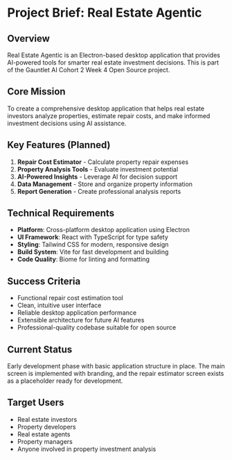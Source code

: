 # Project Brief: Real Estate Agentic

## Overview
Real Estate Agentic is an Electron-based desktop application that provides AI-powered tools for smarter real estate investment decisions. This is part of the Gauntlet AI Cohort 2 Week 4 Open Source project.

## Core Mission
To create a comprehensive desktop application that helps real estate investors analyze properties, estimate repair costs, and make informed investment decisions using AI assistance.

## Key Features (Planned)
1. **Repair Cost Estimator** - Calculate property repair expenses
2. **Property Analysis Tools** - Evaluate investment potential
3. **AI-Powered Insights** - Leverage AI for decision support
4. **Data Management** - Store and organize property information
5. **Report Generation** - Create professional analysis reports

## Technical Requirements
- **Platform**: Cross-platform desktop application using Electron
- **UI Framework**: React with TypeScript for type safety
- **Styling**: Tailwind CSS for modern, responsive design
- **Build System**: Vite for fast development and building
- **Code Quality**: Biome for linting and formatting

## Success Criteria
- Functional repair cost estimation tool
- Clean, intuitive user interface
- Reliable desktop application performance
- Extensible architecture for future AI features
- Professional-quality codebase suitable for open source

## Current Status
Early development phase with basic application structure in place. The main screen is implemented with branding, and the repair estimator screen exists as a placeholder ready for development.

## Target Users
- Real estate investors
- Property developers
- Real estate agents
- Property managers
- Anyone involved in property investment analysis 
